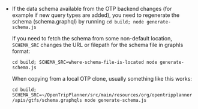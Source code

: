 - If the data schema available from the OTP backend changes
  (for example if new query types are added),
  you need to regenerate the schema (schema.graphql) by running
  `cd build; node generate-schema.js`

  If you need to fetch the schema from some non-default location, `SCHEMA_SRC` changes
  the URL or filepath for the schema file in graphls format:

  `cd build; SCHEMA_SRC=where-schema-file-is-located node generate-schema.js`

  When copying from a local OTP clone, usually something like this works:

  `cd build; SCHEMA_SRC=~/OpenTripPlanner/src/main/resources/org/opentripplanner/apis/gtfs/schema.graphqls node generate-schema.js`
